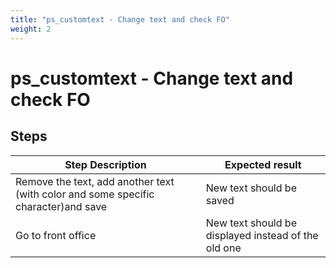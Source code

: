 ```yaml
---
title: "ps_customtext - Change text and check FO"
weight: 2
---
```


# ps_customtext - Change text and check FO
## Steps
| Step Description | Expected result |
| ----- | ----- |
| Remove the text, add another text (with color and some specific character)and save | New text should be saved |
| Go to front office | New text should be displayed instead of the old one |
